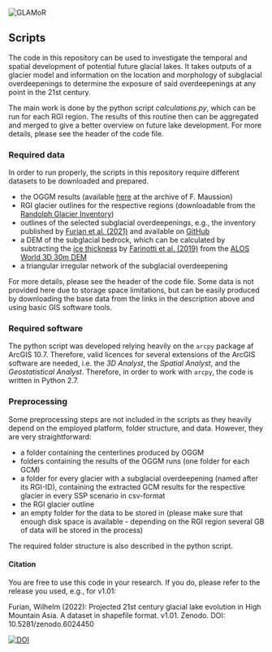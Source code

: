 ![GLAMoR](https://cryo-tools.org/wp-content/uploads/2020/07/GLAMoR-LOGO-400px.png)
## Scripts
The code in this repository can be used to investigate the temporal and spatial
development of potential future glacial lakes. It takes outputs of a glacier
model and information on the location and morphology of subglacial overdeepenings
to determine the exposure of said overdeepenings at any point in the 21st century.

The main work is done by the python script *calculations.py*, 
which can be run for each RGI region. The results of this routine 
then can be aggregated and merged to give a better overview on 
future lake development.
For more details, please see the header of the code file.

### Required data
In order to run properly, the scripts in this repository require 
different datasets to be downloaded and prepared.  
- the OGGM results 
  (available [here](https://cluster.klima.uni-bremen.de/~fmaussion/lt_archive/run_hma_hr_cmip6_v1) at the archive of F. Maussion)
- RGI glacier outlines for the respective regions
  (downloadable from the [Randolph Glacier Inventory](https://doi.org/10.7265/N5-RGI-60))
- outlines of the selected subglacial overdeepenings, e.g., the inventory
  published by [Furian et al. (2021)](https://doi.org/10.1017/jog.2021.18)
  and available on [GitHub](https://github.com/cryotools/subglacial-overdeepenings/tree/master/data)
- a DEM of the subglacial bedrock, which can be calculated 
  by subtracting the [ice thickness](https://doi.org/10.3929/ethz-b-000315707) 
  by [Farinotti et al. (2019)](https://doi.org/10.1038/s41561-019-0300-3) 
  from the [ALOS World 3D 30m DEM](10.1109/IGARSS.2018.8518360)
- a triangular irregular network of the subglacial overdeepening  

For more details, please see the header of the code file.
Some data is not provided here due to storage space limitations, 
but can be easily produced by downloading the base data from the links 
in the description above and using basic GIS software tools. 

### Required software
The python script was developed relying heavily on the `arcpy` package af ArcGIS 10.7. 
Therefore, valid licences for several extensions of the ArcGIS software are needed, 
i.e. the *3D Analyst*, the *Spatial Analyst*, and the *Geostatistical Analyst*.
Therefore, in order to work with `arcpy`, the code is written in Python 2.7.

### Preprocessing
Some preprocessing steps are not included in the scripts as they heavily depend on the employed
platform, folder structure, and data. However, they are very straightforward:
- a folder containing the centerlines produced by OGGM
- folders containing the results of the OGGM runs (one folder for each GCM)
- a folder for every glacier with a subglacial overdeepening (named after its RGI-ID),
  containing the extracted GCM results for the respective glacier in every SSP scenario in csv-format
- the RGI glacier outline
- an empty folder for the data to be stored in (please make sure that enough disk space is available -
  depending on the RGI region several GB of data will be stored in the process)

The required folder structure is also described in the python script.

#### Citation
You are free to use this code in your research. 
If you do, please refer to the release you used, e.g., for v1.01:

Furian, Wilhelm (2022): Projected 21st century glacial lake evolution 
in High Mountain Asia. A dataset in shapefile format. v1.01. Zenodo. DOI: 10.5281/zenodo.6024450

[![DOI](https://zenodo.org/badge/457083839.svg)](https://zenodo.org/badge/latestdoi/457083839)


